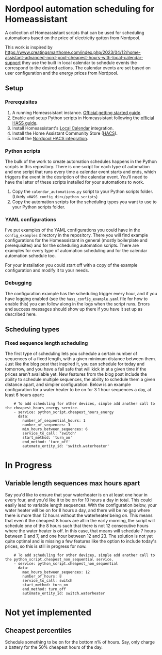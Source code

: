 # Nordpool automation scheduling for Homeassistant
A collection of Homeassistant scripts that can be used for scheduling automations based on the price of electricity gotten from Nordpool.

This work is inspired by https://www.creatingsmarthome.com/index.php/2023/04/12/home-assistant-advanced-nord-pool-cheapest-hours-with-local-calendar-support they use the built in local calendar to schedule events the correspond to the desired actions. The calendar events are set based on user configuration and the energy prices from Nordpool.

## Setup

### Prerequisites
1. A running Homeassistant instance. [Official getting started guide](https://www.home-assistant.io/getting-started/). 
1. Enable and setup Python scripts in Homeassistant following the [official HASS guide](https://www.home-assistant.io/integrations/python_script/).
1. Install Homeassistant's [Local Calendar](https://www.home-assistant.io/integrations/local_calendar/) integration.
1. Install the Home Assistant Community Store ([HACS](https://hacs.xyz/)).
1. Install the [Nordpool HACS integration](https://github.com/custom-components/nordpool).

### Python scripts
The bulk of the work to create automation schedules happens in the Python scripts in this repository. There is one script for each type of automation and one script that runs every time a calendar event starts and ends, which triggers the event in the desription of the calendar event. You'll need to have the latter of these scripts installed for your automations to work.

1. Copy the `calendar_automations.py` script to your Python scripts folder. (Likely `<HASS_config_dir>/python_scripts`)
1. Copy the automation scripts for the scheduling types you want to use to your Python scripts folder.

### YAML configurations
I've put examples of the YAML configurations you could have in the `config_examples` directory in the repository. There you will find example configurations for the Homeassistant in general (mostly boilerplate and prerequisites) and for the scheduling automation scripts. There are examples for every type of automation scheduling and for the calendar automation schedule too.

For your installation you could start off with a copy of the example configuration and modify it to your needs.

### Debugging
The configuration example has the scheduling trigger every hour, and if you have logging enabled (see the `hass_config_example.yaml` file for how to enable this) you can follow along in the logs when the script runs. Errors and success messages should show up there if you have it set up as described here.

## Scheduling types

### Fixed sequence length scheduling
The first type of scheduling lets you schedule a certain number of sequences of a fixed length, with a given minimum distance between them. Just like the blog post that inspired it, you can schedule for today and tomorrow, and you have a fail safe that will kick in at a given time if the prices aren't available yet. New features from the blog post include the ability to schedule multiple sequences, the ability to schedule them a given distance apart, and simpler configuration. Below is an example configuration for a water heater to be on for 3 1 hour sequences a day, at least 6 hours apart:

```
    # To add scheduling for other devices, simple add another call to the cheapest_hours_energy service.
    - service: python_script.cheapest_hours_energy
      data:
        number_of_sequential_hours: 1
        number_of_sequences: 3
        min_hours_between_sequences: 6
        service_to_call: 'switch'
        start_method: 'turn_on'
        end_method: 'turn_off'
        automate_entity_id: 'switch.waterheater'
```

# In Progress
## Variable length sequences max hours apart
Say you'd like to ensure that your waterheater is on at least one hour in every four, and you'd like it to be on for 10 hours a day in total. This could easily lead to variable length sequences. With the configuration below, your water heater will be on for 8 hours a day, and there will be no gap where there is more than 12 hours without the waterheater being on. This means that even if the cheapest 8 hours are all in the early morning, the script will schedule one of the 8 hours such that there is not 12 consecutive hours where the water heater is off. In this case, that means will schedule 7 hours between 0 and 7, and one hour between 12 and 23. The solution is not yet quite optimal and is missing a few features like the option to include today's prices, so this is still in progress for now.

```
    # To add scheduling for other devices, simple add another call to the python_script.cheapest_non_sequential service.
    - service: python_script.cheapest_non_sequential
      data:
        max_hours_between_sequences: 12
        number_of_hours: 8
        service_to_call: switch
        start_method: turn_on
        end_method: turn_off
        automate_entity_id: switch.waterheater
```

# Not yet implemented

## Cheapest percentiles
Schedule something to be on for the bottom n% of hours. Say, only charge a battery for the 50% cheapest hours of the day.

